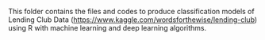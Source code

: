 This folder contains the files and codes to produce classification models of Lending Club Data (https://www.kaggle.com/wordsforthewise/lending-club) using R with machine learning and deep learning algorithms.
